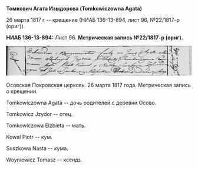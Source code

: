 **Томкович Агата Изыдорова (Tomkowiczowna Agata)**

26 марта 1817 г -- крещение (НИАБ 136-13-894, лист 96, №22/1817-р
(ориг)).

**НИАБ 136-13-894:** Лист 96. **Метрическая запись №22/1817-р (ориг).**

![](./media/a54fbb41de0cbcdaa417de6417b2a6cf9e9f8a90.png)

Осовская Покровская церковь. 26 марта 1817 года. Метрическая запись о
крещении.

Tomkowiczowna Agata -- дочь родителей с деревни Осовo.

Tomkowicz Jzydor -- отец.

Tomkowiczowa Elżbieta -- мать.

Kowal Piotr -- кум.

Suszkowa Nasta -- кума.

Woyniewicz Tomasz -- ксёндз.
